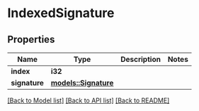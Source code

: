 # IndexedSignature

## Properties

Name | Type | Description | Notes
------------ | ------------- | ------------- | -------------
**index** | **i32** |  | 
**signature** | [**models::Signature**](Signature.md) |  | 

[[Back to Model list]](../README.md#documentation-for-models) [[Back to API list]](../README.md#documentation-for-api-endpoints) [[Back to README]](../README.md)


